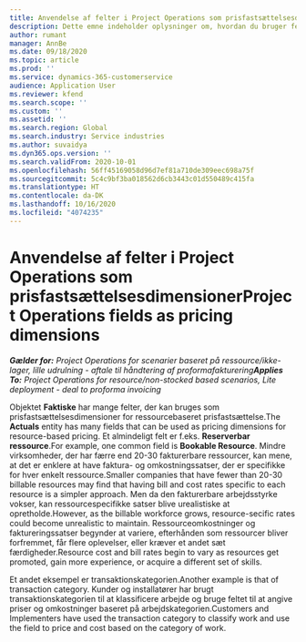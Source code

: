 ```yaml
---
title: Anvendelse af felter i Project Operations som prisfastsættelsesdimensioner
description: Dette emne indeholder oplysninger om, hvordan du bruger felter som prisfastsættelsesdimensioner i Dynamics 365 Project Operations.
author: rumant
manager: AnnBe
ms.date: 09/18/2020
ms.topic: article
ms.prod: ''
ms.service: dynamics-365-customerservice
audience: Application User
ms.reviewer: kfend
ms.search.scope: ''
ms.custom: ''
ms.assetid: ''
ms.search.region: Global
ms.search.industry: Service industries
ms.author: suvaidya
ms.dyn365.ops.version: ''
ms.search.validFrom: 2020-10-01
ms.openlocfilehash: 56ff45169058d96d7ef81a710de309eec698a75f
ms.sourcegitcommit: 5c4c9bf3ba018562d6cb3443c01d550489c415fa
ms.translationtype: HT
ms.contentlocale: da-DK
ms.lasthandoff: 10/16/2020
ms.locfileid: "4074235"
---
```

# <a name="project-operations-fields-as-pricing-dimensions"></a><span data-ttu-id="8384b-103">Anvendelse af felter i Project Operations som prisfastsættelsesdimensioner</span><span class="sxs-lookup"><span data-stu-id="8384b-103">Project Operations fields as pricing dimensions</span></span>

<span data-ttu-id="8384b-104">_**Gælder for:** Project Operations for scenarier baseret på ressource/ikke-lager, lille udrulning - aftale til håndtering af proformafakturering_</span><span class="sxs-lookup"><span data-stu-id="8384b-104">_**Applies To:** Project Operations for resource/non-stocked based scenarios, Lite deployment - deal to proforma invoicing_</span></span>

<span data-ttu-id="8384b-105">Objektet **Faktiske** har mange felter, der kan bruges som prisfastsættelsesdimensioner for ressourcebaseret prisfastsættelse.</span><span class="sxs-lookup"><span data-stu-id="8384b-105">The **Actuals** entity has many fields that can be used as pricing dimensions for resource-based pricing.</span></span> <span data-ttu-id="8384b-106">Et almindeligt felt er f.eks. **Reserverbar ressource**.</span><span class="sxs-lookup"><span data-stu-id="8384b-106">For example, one common field is **Bookable Resource**.</span></span> <span data-ttu-id="8384b-107">Mindre virksomheder, der har færre end 20-30 fakturerbare ressourcer, kan mene, at det er enklere at have faktura- og omkostningssatser, der er specifikke for hver enkelt ressource.</span><span class="sxs-lookup"><span data-stu-id="8384b-107">Smaller companies that have fewer than 20-30 billable resources may find that having bill and cost rates specific to each resource is a simpler approach.</span></span> <span data-ttu-id="8384b-108">Men da den fakturerbare arbejdsstyrke vokser, kan ressourcespecifikke satser blive urealistiske at opretholde.</span><span class="sxs-lookup"><span data-stu-id="8384b-108">However, as the billable workforce grows, resource-secific rates could become unrealistic to maintain.</span></span> <span data-ttu-id="8384b-109">Ressourceomkostninger og faktureringssatser begynder at variere, efterhånden som ressourcer bliver forfremmet, får flere oplevelser, eller kræver et andet sæt færdigheder.</span><span class="sxs-lookup"><span data-stu-id="8384b-109">Resource cost and bill rates begin to vary as resources get promoted, gain more experience, or acquire a different set of skills.</span></span> 

<span data-ttu-id="8384b-110">Et andet eksempel er transaktionskategorien.</span><span class="sxs-lookup"><span data-stu-id="8384b-110">Another example is that of transaction category.</span></span> <span data-ttu-id="8384b-111">Kunder og installatører har brugt transaktionskategorien til at klassificere arbejde og bruge feltet til at angive priser og omkostninger baseret på arbejdskategorien.</span><span class="sxs-lookup"><span data-stu-id="8384b-111">Customers and Implementers have used the transaction category to classify work and use the field to price and cost based on the category of work.</span></span>
